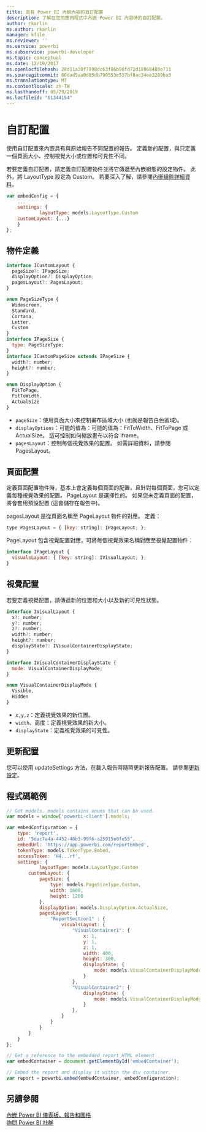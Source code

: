 ```yaml
---
title: 具有 Power BI 內嵌內容的自訂配置
description: 了解在您的應用程式中內嵌 Power BI 內容時的自訂配置。
author: rkarlin
ms.author: rkarlin
manager: kfile
ms.reviewer: ''
ms.service: powerbi
ms.subservice: powerbi-developer
ms.topic: conceptual
ms.date: 12/19/2017
ms.openlocfilehash: 28d11a30f7998dc63f86b98fd72d18968480e711
ms.sourcegitcommit: 60dad5aa0d85db790553e537bf8ac34ee3289ba3
ms.translationtype: MT
ms.contentlocale: zh-TW
ms.lasthandoff: 05/29/2019
ms.locfileid: "61344154"
---
```

# <a name="custom-layouts"></a>自訂配置

使用自訂配置來內嵌具有與原始報告不同配置的報告。 定義新的配置，與只定義一個頁面大小、控制視覺大小或位置和可見性不同。

若要定義自訂配置，請定義自訂配置物件並將它傳遞至內嵌組態的設定物件。 此外，將 LayoutType 設定為 Custom。 若要深入了解，請參閱[內嵌組態詳細資料](https://github.com/Microsoft/PowerBI-JavaScript/wiki/Embed-Configuration-Details)。

```javascript
var embedConfig = {
    ...
    settings: {
            layoutType: models.LayoutType.Custom
    customLayout: {...}
    }
};
```

## <a name="object-definition"></a>物件定義

```javascript
interface ICustomLayout {
  pageSize?: IPageSize;
  displayOption?: DisplayOption;
  pagesLayout?: PagesLayout;
}

enum PageSizeType {
  Widescreen,
  Standard,
  Cortana,
  Letter,
  Custom
}
interface IPageSize {
  type: PageSizeType;
}
interface ICustomPageSize extends IPageSize {
  width?: number;
  height?: number;
}

enum DisplayOption {
  FitToPage,
  FitToWidth,
  ActualSize
}
```

- `pageSize`：使用頁面大小來控制畫布區域大小 (也就是報告白色區域)。
- `displayOptions`：可能的值為：可能的值為：FitToWidth、FitToPage 或 ActualSize。 這可控制如何縮放畫布以符合 iframe。
- `pagesLayout`：控制每個視覺效果的配置。 如需詳細資料，請參閱 PagesLayout。

## <a name="pages-layout"></a>頁面配置

定義頁面配置物件時，基本上會定義每個頁面的配置，且針對每個頁面，您可以定義每種視覺效果的配置。
PageLayout 是選擇性的。 如果您未定義頁面的配置，將會套用預設配置 (這會儲存在報告中)。

pagesLayout 是從頁面名稱至 PageLayout 物件的對應。 定義：

```javascript
type PagesLayout = { [key: string]: IPageLayout; };
```

PageLayout 包含視覺配置對應，可將每個視覺效果名稱對應至視覺配置物件：

```javascript
interface IPageLayout {
  visualsLayout: { [key: string]: IVisualLayout; };
}
```

## <a name="visual-layout"></a>視覺配置

若要定義視覺配置，請傳遞新的位置和大小以及新的可見性狀態。

```javascript
interface IVisualLayout {
  x?: number;
  y?: number;
  z?: number;
  width?: number;
  height?: number;
  displayState?: IVisualContainerDisplayState;
}

interface IVisualContainerDisplayState {
  mode: VisualContainerDisplayMode;
}

enum VisualContainerDisplayMode {
  Visible,
  Hidden
}
```

- `x,y,z`：定義視覺效果的新位置。
- `width`、高度：定義視覺效果的新大小。
- `displayState`：定義視覺效果的可見性。

## <a name="update-layout"></a>更新配置

您可以使用 updateSettings 方法，在載入報告時隨時更新報告配置。 請參閱[更新設定](https://github.com/Microsoft/PowerBI-JavaScript/wiki/Update-Settings)。

## <a name="code-example"></a>程式碼範例

```javascript
// Get models. models contains enums that can be used.
var models = window['powerbi-client'].models;

var embedConfiguration = {
    type: 'report',
    id: '5dac7a4a-4452-46b3-99f6-a25915e0fe55',
    embedUrl: 'https://app.powerbi.com/reportEmbed',
    tokenType: models.TokenType.Embed,
    accessToken: 'H4...rf',
    settings: {
            layoutType: models.LayoutType.Custom
        customLayout: {
            pageSize: {
                type: models.PageSizeType.Custom,
                width: 1600,
                height: 1200
            },
            displayOption: models.DisplayOption.ActualSize,
            pagesLayout: {
                "ReportSection1" : {
                    visualsLayout: {
                        "VisualContainer1": {
                            x: 1,
                            y: 1,
                            z: 1,
                            width: 400,
                            height: 300,
                            displayState: {
                                mode: models.VisualContainerDisplayMode.Visible
                            }
                        },
                        "VisualContainer2": {
                            displayState: {
                                mode: models.VisualContainerDisplayMode.Hidden
                            }
                        },
                    }
                }
            }
        }
    }
};

// Get a reference to the embedded report HTML element
var embedContainer = document.getElementById('embedContainer');

// Embed the report and display it within the div container.
var report = powerbi.embed(embedContainer, embedConfiguration);
```

## <a name="see-also"></a>另請參閱

[內嵌 Power BI 儀表板、報告和圖格](embedding-content.md)   
[詢問 Power BI 社群](https://community.powerbi.com/)